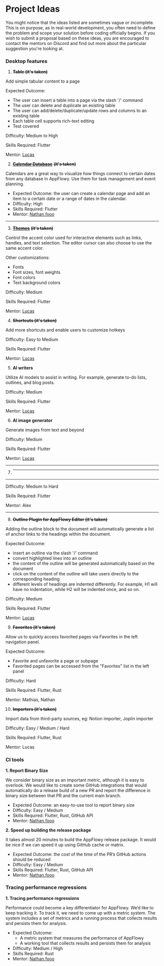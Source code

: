 # Project Ideas

You might notice that the ideas listed are sometimes vague or incomplete. This is on purpose, as in real-world development, you often need to define the problem and scope your solution before coding officially begins. If you wish to submit a proposal based on these ideas, you are encouraged to contact the mentors on Discord and find out more about the particular suggestion you're looking at.

### Desktop features

1. ~~**Table (it's taken)**~~

Add simple tabular content to a page

Expected Outcome:

* The user can insert a table into a page via the slash '/' command
* The user can delete and duplicate an existing table
* The user can add/delete/duplicate/update rows and columns to an existing table
* Each table cell supports rich-text editing
* Test covered

Difficulty: Medium to High

Skills Required: Flutter

Mentor: [Lucas](https://github.com/LucasXu0)



2. [~~**Calendar Database**~~](mentee-projects/calendar-view-for-appflowy-database.md) ~~**(it's taken)**~~

Calendars are a great way to visualize how things connect to certain dates from any database in AppFlowy. Use them for task management and event planning.

* Expected Outcome: the user can create a calendar page and add an item to a certain date or a range of dates in the calendar.
* Difficulty: High
* Skills Required: Flutter
* Mentor: [Nathan.fooo](https://github.com/appflowy)

***

3. [~~**Themes**~~](mentee-projects/custom-themes.md) ~~**(it's taken)**~~

Control the accent color used for interactive elements such as links, handles, and text selection. The editor cursor can also choose to use the same accent color.

Other customizations:

* Fonts
* Font sizes, font weights
* Font colors
* Text background colors

Difficulty: Medium

Skills Required: Flutter

Mentor: [Lucas](https://github.com/LucasXu0)



4. ~~**Shortcuts (it's taken)**~~

Add more shortcuts and enable users to customize hotkeys

Difficulty: Easy to Medium

Skills Required: Flutter

Mentor: [Lucas](https://github.com/LucasXu0)



5. **AI writers**

Utilize AI models to assist in writing. For example, generate to-do lists, outlines, and blog posts.

Difficulty: Medium

Skills Required: Flutter

Mentor: [Lucas](https://github.com/LucasXu0)



6. **AI image generator**

Generate images from text and beyond

Difficulty: Medium

Skills Required: Flutter

Mentor: [Lucas](https://github.com/LucasXu0)

***

7. ***

***

Difficulty: Medium to Hard

Skills Required: Flutter

Mentor: Alex&#x20;

***

8. ~~**Outline Plugin for AppFlowy Editor (it's taken)**~~

Adding the outline block to the document will automatically generate a list of anchor links to the headings within the document.

Expected Outcome:

* insert an outline via the slash '/' command
* convert highlighted lines into an outline
* the content of the outline will be generated automatically based on the document
* click on the content of the outline will take users directly to the corresponding heading
* different levels of headings are indented differently. For example, H1 will have no indentation, while H2 will be indented once, and so on.

Difficulty: Medium

Skills Required: Flutter

Mentor: [Lucas](https://github.com/LucasXu0)



9. ~~**Favorites (it's taken)**~~

Allow us to quickly access favorited pages via Favorites in the left navigation panel.

Expected Outcome:

* Favorite and unfavorite a page or subpage
* Favorited pages can be accessed from the "Favorites" list in the left panel

Difficulty: Hard

Skills Required: Flutter, Rust

Mentor: Mathias, Nathan



10. &#x20;~~**Importers (it's taken)**~~

Import data from third-party sources, eg: Notion importer, Joplin importer

Difficulty: Easy / Medium / Hard

Skills Required: Flutter, Rust

Mentor: Lucas



### CI tools

**1. Report Binary Size**

We consider binary size as an important metric, although it is easy to overlook. We would like to create some GitHub integrations that would automatically do a release build of a new PR and report the difference in binary size between that PR and the current main branch.

* Expected Outcome: an easy-to-use tool to report binary size
* Difficulty: Easy / Medium
* Skills Required: Flutter, Rust, GitHub API
* Mentor: [Nathan.fooo](https://github.com/appflowy)

**2. Speed up building the release package**

It takes almost 20 minutes to build the AppFlowy release package. It would be nice if we can speed it up using GitHub cache or matrix.

* Expected Outcome: the cost of the time of the PR’s GitHub actions should be reduced
* Difficulty: Easy / Medium
* Skills Required: Flutter, Rust, GitHub API
* Mentor: [Nathan.fooo](https://github.com/appflowy)

### Tracing performance regressions

**1. Tracing performance regressions**

Performance could become a key differentiator for AppFlowy. We’d like to keep tracking it. To track it, we need to come up with a metric system. The system includes a set of metrics and a running process that collects results and persists them for analysis.

* Expected Outcome:
  * A metric system that measures the performance of AppFlowy
  * A working tool that collects results and persists them for analysis
* Difficulty: Medium / High
* Skills Required: Rust
* Mentor: [Nathan.fooo](https://github.com/appflowy)
